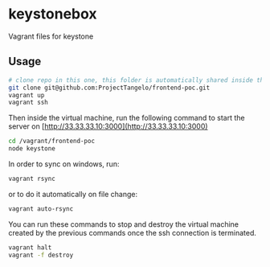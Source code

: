 # keystonebox
Vagrant files for keystone

## Usage

```bash
# clone repo in this one, this folder is automatically shared inside the vbox
git clone git@github.com:ProjectTangelo/frontend-poc.git
vagrant up
vagrant ssh
```

Then inside the virtual machine, run the following command to start the server on [http://33.33.33.10:3000](http://33.33.33.10:3000)

```bash
cd /vagrant/frontend-poc
node keystone
```

In order to sync on windows, run:
```bash
vagrant rsync
```
or to do it automatically on file change:
```bash
vagrant auto-rsync
```

You can run these commands to stop and destroy the virtual machine created by the previous commands once the ssh connection is terminated.

```bash
vagrant halt
vagrant -f destroy
```
